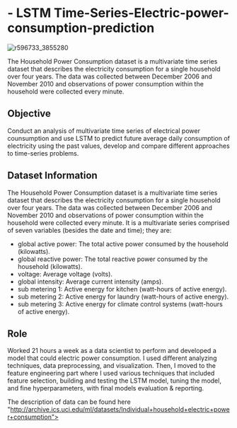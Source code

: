 # - LSTM Time-Series-Electric-power-consumption-prediction
![r596733_3855280](https://github.com/KakimDanabayev/-Time-Series-Electric-power-consumption-prediction/assets/127029668/83c9ba4e-439d-4164-b390-83a269dcf4da)


The Household Power Consumption dataset is a multivariate time series dataset that describes the electricity consumption for a single household over four years. The data was collected between December 2006 and November 2010 and observations of power consumption within the household were collected every minute. 

## Objective 

Conduct an analysis of multivariate time series of electrical power counsumption and use LSTM to predict future average daily consumption of electricity using the past values, develop and compare different approaches to time-series problems.

## Dataset Information
    
The Household Power Consumption dataset is a multivariate time series dataset that describes the electricity consumption for a single household over four years. The data was collected between December 2006 and November 2010 and observations of power consumption within the household were collected every minute. It is a multivariate series comprised of seven variables (besides the date and time); they are:

- global active power: The total active power consumed by the household (kilowatts).
- global reactive power: The total reactive power consumed by the household (kilowatts).
- voltage: Average voltage (volts).
- global intensity: Average current intensity (amps).
- sub metering 1: Active energy for kitchen (watt-hours of active energy).
- sub metering 2: Active energy for laundry (watt-hours of active energy).
- sub metering 3: Active energy for climate control systems (watt-hours of active energy).

## Role 

Worked 21 hours a week as a data scientist to perform and developed a model that could electric power consumption. I used different analyzing techniques, data preprocessing, and visualization. Then, I moved to the feature engineering part where I used various techniques that included feature selection, building and testing the LSTM model, tuning the model, and fine hyperparameters, with final models evaluation & reporting.


The description of data can be found here "http://archive.ics.uci.edu/ml/datasets/Individual+household+electric+power+consumption">

